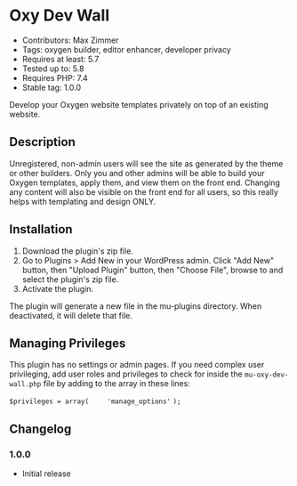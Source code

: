 # Oxy Dev Wall
* Contributors: Max Zimmer
* Tags: oxygen builder, editor enhancer, developer privacy
* Requires at least: 5.7
* Tested up to: 5.8
* Requires PHP: 7.4
* Stable tag: 1.0.0

Develop your Oxygen website templates privately on top of an existing website.

## Description
Unregistered, non-admin users will see the site as generated by the theme or other builders. Only you and other admins will be able to build your Oxygen templates, apply them, and view them on the front end. Changing any content will also be visible on the front end for all users, so this really helps with templating and design ONLY.

## Installation
1. Download the plugin's zip file.
2. Go to Plugins > Add New in your WordPress admin. Click "Add New" button, then "Upload Plugin" button, then "Choose File", browse to and select the plugin's zip file.
3. Activate the plugin.

The plugin will generate a new file in the mu-plugins directory. When deactivated, it will delete that file.

## Managing Privileges
This plugin has no settings or admin pages. If you need complex user privileging, add user roles and privileges to check for inside the `mu-oxy-dev-wall.php` file by adding to the array in these lines:

`$privileges = array(`
`    'manage_options'`
`);`

## Changelog
### 1.0.0
* Initial release